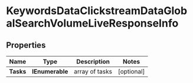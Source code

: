 # KeywordsDataClickstreamDataGlobalSearchVolumeLiveResponseInfo


## Properties

| Name | Type | Description | Notes |
|------------ | ------------- | ------------- | -------------|
**Tasks** | **IEnumerable<KeywordsDataClickstreamDataGlobalSearchVolumeLiveTaskInfo>** | array of tasks |[optional]|